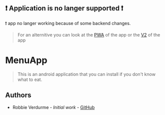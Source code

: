 ## :heavy_exclamation_mark: Application is no langer supported :heavy_exclamation_mark:
:heavy_exclamation_mark: app no langer working because of some backend changes.
> For an alternitive you can look at the [PWA](https://github.com/RobbieVerdurme/MenuApp_PWA) of the app or the [V2](https://github.com/RobbieVerdurme/MenuAppV2) of the app


# MenuApp
> This is an android application that you can install if you don't know what to eat.

## Authors
- Robbie Verdurme - *Initial work* - [GitHub](https://github.com/RobbieVerdurme)

